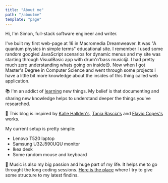 ```yaml
---
title: "About me"
path: "/aboutme"
template: "page"
---
```


Hi, I'm Simon, full-stack software engineer and writer.

I've built my first web-page at 16 in Macromedia Dreamweaver. It was "A quantum physics in simple terms" educational site. I remember I used some random googled JavaScript scenarios for dynamic menus and my site was starting through VisualBasic app with drum'n'bass music😀. I had pretty much zero understanding whats going on inside😊. Now when I got Master's Degree in Computer Science and went through some projects I have a little bit more knowledge about the insides of this thing called web application.

📚 I'm an addict of [learning](https://www.simonbliznyuk.com/learning-in-public) new things. My belief is that documenting and sharing new knowledge helps to understand deeper the things you've researched.

🙌 This blog is inspired by [Kalle Hallden's](https://www.youtube.com/channel/UCWr0mx597DnSGLFk1WfvSkQ/channels), [Tania Rascia's](https://www.taniarascia.com/)  and [Flavio Copes's](https://flaviocopes.com/) works.

My current setup is pretty simple:

- Lenovo T520 laptop
- Samsung U32J590UQU monitor
- Ikea desk
- Some random mouse and keyboard

🎷 Music is also my big passion and huge part of my life. It helps me to go throught the long coding sessions. [Here is the place](https://soundcloud.com/steamysunnyspace) where I try to give some structure to my latest findins.